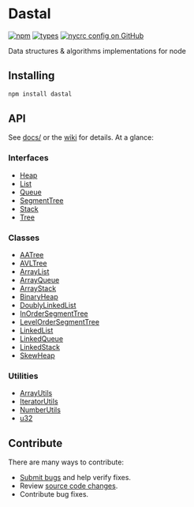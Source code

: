 # Dastal

[![npm](https://img.shields.io/npm/v/dastal.svg)](https://www.npmjs.com/package/dastal)
[![types](https://img.shields.io/npm/types/dastal)](https://www.npmjs.com/package/dastal)
[![nycrc config on GitHub](https://img.shields.io/nycrc/havelessbemore/dastal?config=.nycrc.json)](https://www.npmjs.com/package/dastal)

Data structures & algorithms implementations for node

## Installing

```bash
npm install dastal
```

## API

See [docs/](./docs/README.md) or the [wiki](https://github.com/havelessbemore/dastal/wiki)  for details. At a glance:

### Interfaces
- [Heap](docs/interfaces/heap.md)
- [List](docs/interfaces/list.md)
- [Queue](docs/interfaces/queue.md)
- [SegmentTree](docs/interfaces/segmenttree.md)
- [Stack](docs/interfaces/stack.md)
- [Tree](docs/interfaces/tree.md)

### Classes
- [AATree](docs/classes/aatree.md)
- [AVLTree](docs/classes/avltree.md)
- [ArrayList](docs/classes/arraylist.md)
- [ArrayQueue](docs/classes/arrayqueue.md)
- [ArrayStack](docs/classes/arraystack.md)
- [BinaryHeap](docs/classes/binaryheap.md)
- [DoublyLinkedList](docs/classes/doublylinkedlist.md)
- [InOrderSegmentTree](docs/classes/inordersegmenttree.md)
- [LevelOrderSegmentTree](docs/classes/levelordersegmenttree.md)
- [LinkedList](docs/classes/linkedlist.md)
- [LinkedQueue](docs/classes/linkedqueue.md)
- [LinkedStack](docs/classes/linkedstack.md)
- [SkewHeap](docs/classes/skewheap.md)

### Utilities
- [ArrayUtils](docs/modules/arrayutils.md)
- [IteratorUtils](docs/modules/iteratorutils.md)
- [NumberUtils](docs/modules/numberutils.md)
- [u32](docs/modules/u32.md)

## Contribute

There are many ways to contribute:
* [Submit bugs](https://github.com/havelessbemore/dastal/issues) and help verify fixes.
* Review [source code changes](https://github.com/havelessbemore/dastal/pulls).
* Contribute bug fixes.